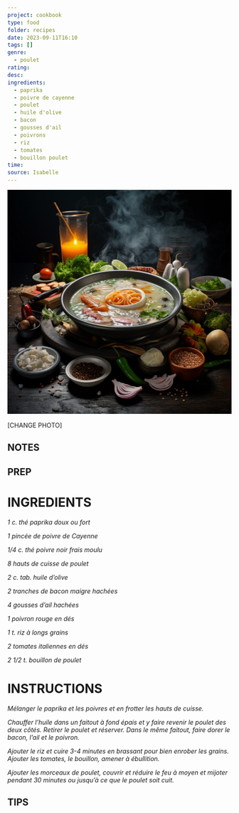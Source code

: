 ```yaml
---
project: cookbook
type: food
folder: recipes
date: 2023-09-11T16:10
tags: []
genre:
  - poulet
rating: 
desc: 
ingredients:
  - paprika
  - poivre de cayenne
  - poulet
  - huile d'olive
  - bacon
  - gousses d'ail
  - poivrons
  - riz
  - tomates
  - bouillon poulet
time: 
source: Isabelle
---
```


![IMAGE](_default.png)


[CHANGE PHOTO]


## NOTES




## PREP


# INGREDIENTS

_1 c. thé paprika doux ou fort_

_1 pincée de poivre de Cayenne_

_1/4 c. thé poivre noir frais moulu_

_8 hauts de cuisse de poulet_

_2 c. tab. huile d’olive_

_2 tranches de bacon maigre hachées_

_4 gousses d’ail hachées_

_1 poivron rouge en dés_

_1 t. riz à longs grains_

_2 tomates italiennes en dés_

_2 1/2 t. bouillon de poulet_




# INSTRUCTIONS

_Mélanger le paprika et les poivres et en frotter_
_les hauts de cuisse._

_Chauffer l’huile dans un faitout à fond épais_
_et y faire revenir le poulet des deux côtés._
_Retirer le poulet et réserver. Dans le même_
_faitout, faire dorer le bacon, l’ail et le poivron._

_Ajouter le riz et cuire 3-4 minutes en brassant_
_pour bien enrober les grains. Ajouter les tomates,_
_le bouillon, amener à ébullition._

_Ajouter les morceaux de poulet, couvrir et_
_réduire le feu à moyen et mijoter pendant 30_
_minutes ou jusqu’à ce que le poulet soit cuit._


## TIPS



